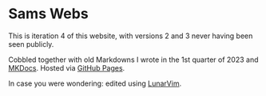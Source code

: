 # Sams Webs

This is iteration 4 of this website, with versions 2 and 3 never having been seen publicly.

Cobbled together with old Markdowns I wrote in the 1st quarter of 2023 and [MKDocs](https://www.mkdocs.org/).  Hosted via [GitHub Pages](https://pages.github.com/).  

In case you were wondering:  edited using [LunarVim](https://www.lunarvim.org).
